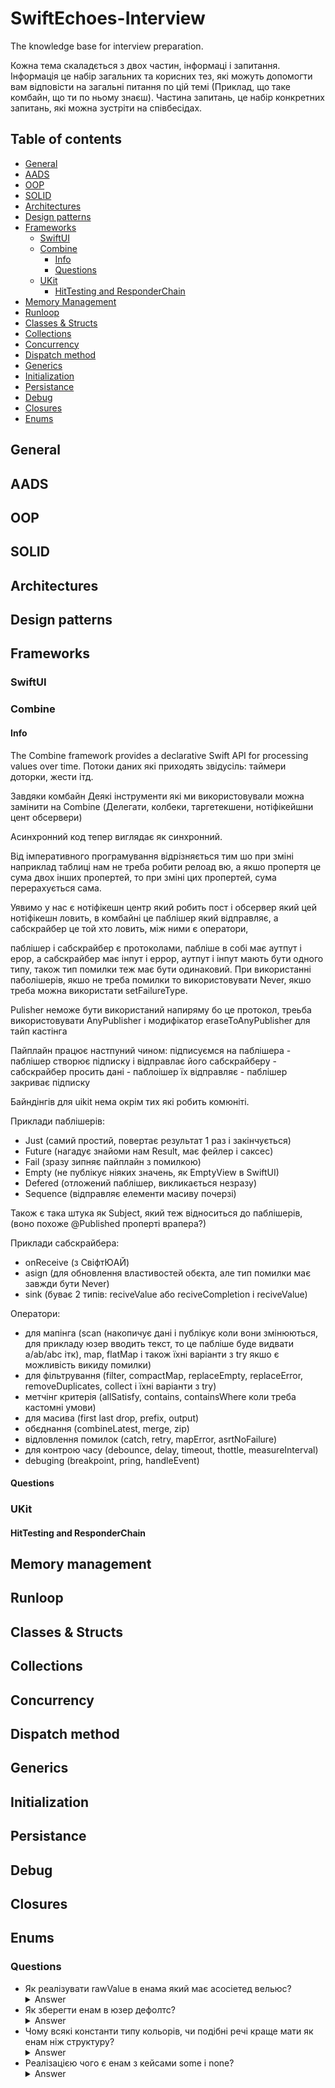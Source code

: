 # SwiftEchoes-Interview
The knowledge base for interview preparation.

Кожна тема скаладється з двох частин, інформаці і запитання. Інформація це набір загальних та корисних тез, які можуть допомогти вам відповісти на загальні питання по цій темі (Приклад, що таке комбайн, що ти по ньому знаєш). Частина запитань, це набір конкретних запитань, які можна зустріти на співбесідах. 


## Table of contents
* [General](https://github.com/Luur/SwiftEchoes-Interview#hard-skills)
* [AADS](https://github.com/Luur/SwiftEchoes-Interview#hard-skills)
* [OOP](https://github.com/Luur/SwiftEchoes-Interview#hard-skills)
* [SOLID](https://github.com/Luur/SwiftEchoes-Interview#hard-skills)
* [Architectures](https://github.com/Luur/SwiftEchoes-Interview#hard-skills)
* [Design patterns](https://github.com/Luur/SwiftEchoes-Interview#hard-skills)
* [Frameworks](https://github.com/Luur/SwiftEchoes-Interview#hard-skills)
    * [SwiftUI](https://github.com/Luur/SwiftEchoes-Interview#hard-skills)
    * [Combine](https://github.com/Luur/SwiftEchoes-Interview#hard-skills)
        * [Info](https://github.com/Luur/SwiftEchoes-Interview#hard-skills)
        * [Questions](https://github.com/Luur/SwiftEchoes-Interview#hard-skills)
    * [UKit](https://github.com/Luur/SwiftEchoes-Interview#hard-skills)
        * [HitTesting and ResponderChain](https://github.com/Luur/SwiftEchoes-Interview#hard-skills)
* [Memory Management](https://github.com/Luur/SwiftEchoes-Interview#hard-skills)
* [Runloop](https://github.com/Luur/SwiftEchoes-Interview#hard-skills)
* [Classes & Structs](https://github.com/Luur/SwiftEchoes-Interview#hard-skills)
* [Collections](https://github.com/Luur/SwiftEchoes-Interview#hard-skills)
* [Concurrency](https://github.com/Luur/SwiftEchoes-Interview#hard-skills)
* [Dispatch method](https://github.com/Luur/SwiftEchoes-Interview#hard-skills)
* [Generics](https://github.com/Luur/SwiftEchoes-Interview#hard-skills)
* [Initialization](https://github.com/Luur/SwiftEchoes-Interview#hard-skills)
* [Persistance](https://github.com/Luur/SwiftEchoes-Interview#hard-skills)
* [Debug](https://github.com/Luur/SwiftEchoes-Interview#hard-skills)
* [Closures](https://github.com/Luur/SwiftEchoes-Interview#hard-skills)
* [Enums](https://github.com/Luur/SwiftEchoes-Interview#hard-skills)


## General
## AADS
## OOP
## SOLID
## Architectures
## Design patterns
## Frameworks
### SwiftUI
### Combine
#### Info
The Combine framework provides a declarative Swift API for processing values over time. Потоки даних які приходять звідусіль: таймери доторки, жести ітд.

Завдяки комбайн Деякі інструменти які ми використовували можна замінити на Combine (Делегати, колбеки, таргетекшени, нотіфікейшни цент обсервери)

Асинхронний код тепер виглядає як синхронний.

Від імперативного програмування відрізняється тим шо при зміні наприклад таблиці нам не треба робити релоад вю, а якшо пропертя це сума двох інших пропертей, то при зміні цих пропертей, сума перерахується сама. 

Уявимо у нас є нотіфікешн центр який робить пост і обсервер який цей нотіфікешн ловить, в комбайні це паблішер який відправляє, а сабскрайбер це той хто ловить, між ними є оператори,

паблішер і сабскрайбер є протоколами, пабліше в собі має аутпут і ерор, а сабскрайбер має інпут і еррор, аутпут і інпут мають бути одного типу, також тип помилки теж має бути одинаковий. При використанні паболішерів, якшо не треба помилки то використовувати Never, якшо треба можна використати setFailureType.

Pulisher неможе бути використаний напиряму бо це протокол, треьба використовувати AnyPublisher  і модифікатор eraseToAnyPublisher для тайп кастінга

Пайплайн працює настпуний чином: підписуємся на паблішера - паблішер створює підписку і відправлає його сабскрайберу - сабскрайбер просить дані - паблоішер їх відправляє - паблішер закриває підписку

Байндінгів для uikit нема окрім тих які робить комюніті.
    
Приклади паблішерів:
* Just (самий простий, повертає результат 1 раз і закінчується)
* Future (нагадує знайоми нам Result, має фейлер і саксес)
* Fail (зразу зипняє пайплайн з помилкою)
* Empty (не публікує ніяких значень, як EmptyView в SwiftUI)
* Defered (отложений паблішер, викликається незразу)
* Sequence (відправляє елементи масиву почерзі)
    
Також є така штука як Subject, який теж відноситься до паблішерів, (воно похоже @Published проперті врапера?)
    
Приклади сабскрайбера:
* onReceive (з СвіфтЮАЙ)
* asign (для обновлення властивостей обєкта, але тип помилки має завжди бути Never)
* sink (буває 2 типів: reciveValue або reciveCompletion i reciveValue)
    
Оператори:
* для мапінга (scan (накопичує дані і публікує коли вони змінюються, для прикладу юзер вводить текст, то це пабліше буде видвати a/ab/abc ітк), map, flatMap і також їхні варіанти з try якшо є можливість викиду помилки)
* для фільтрування (filter, compactMap, replaceEmpty, replaceError, removeDuplicates, collect і їхні варіанти з try)
* метчінг критерія (allSatisfy, contains, containsWhere коли треба кастомні умови)
* для масива (first last drop, prefix, output)
* обєднання (combineLatest, merge, zip)
* відловлення помилок (catch, retry, mapError, asrtNoFailure)
* для контрою часу (debounce, delay, timeout, thottle, measureInterval)
* debuging (breakpoint, pring, handleEvent)
#### Questions
### UKit
#### HitTesting and ResponderChain
## Memory management
## Runloop
## Classes & Structs
## Collections
## Concurrency
## Dispatch method
## Generics
## Initialization
## Persistance
## Debug
## Closures
## Enums
### Questions
* Як реалізувати rawValue в енама який має асосіетед вельюс?
    <details><summary>Answer</summary>
        Потрібно самому реалізувати конструктор init?(rawValue: RawValue) і компютед пропертю var rawValue: RawValue
    </details>
* Як зберегти енам в юзер дефолтс?
    <details><summary>Answer</summary>
        Якщо енам має асосіейтед вельюс, то потрібно щоб він реалізовував протокол Codable і тоді зберігати його як Data чи Dictionary. Якщо енам немає асосіейтед вельюс то просто зберігати його рав дата.
    </details>
* Чому всякі константи типу кольорів, чи подібні речі краще мати як енам ніж структуру?
    <details><summary>Answer</summary>
        The advantage of using a case-less enumeration is that it can't accidentally be instantiated and works as a pure namespace.
    </details>
* Реалізацією чого є енам з кейсами some i none?
    <details><summary>Answer</summary>
        Це раеалізація Optional
    </details>
